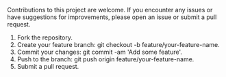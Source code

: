 Contributions to this project are welcome. If you encounter any issues or have suggestions for improvements, please open an issue or submit a pull request.

1. Fork the repository.
2. Create your feature branch: git checkout -b feature/your-feature-name.
3. Commit your changes: git commit -am 'Add some feature'.
4. Push to the branch: git push origin feature/your-feature-name.
5. Submit a pull request.
